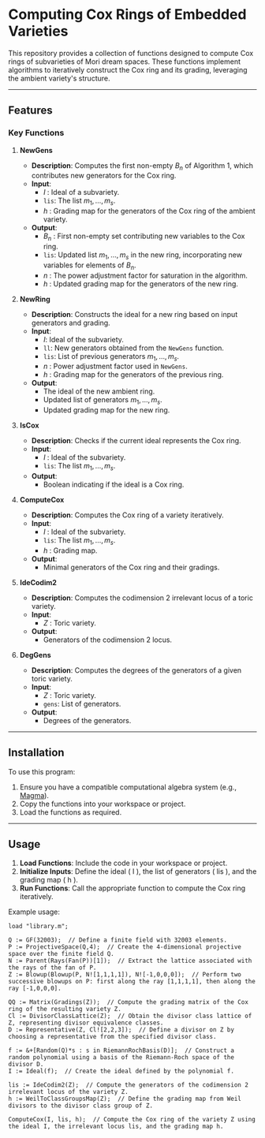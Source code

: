 # Computing Cox Rings of Embedded Varieties

This repository provides a collection of functions designed to compute Cox rings of subvarieties of Mori dream spaces. These functions implement algorithms to iteratively construct the Cox ring and its grading, leveraging the ambient variety's structure.

---

## Features

### Key Functions

1. **NewGens**  
   - **Description**: Computes the first non-empty $B_n$ of Algorithm 1, which contributes new generators for the Cox ring.  
   - **Input**:  
     - $I$ : Ideal of a subvariety.  
     - `lis`: The list $m_1,\ldots,m_s$.  
     - $h$ : Grading map for the generators of the Cox ring of the ambient variety.  
   - **Output**:  
     - $B_n$ : First non-empty set contributing new variables to the Cox ring.  
     - `lis`: Updated list $m_1,\ldots,m_s$ in the new ring, incorporating new variables for elements of $B_n$.  
     - $n$ : The power adjustment factor for saturation in the algorithm.  
     - $h$ : Updated grading map for the generators of the new ring.  

2. **NewRing**  
   - **Description**: Constructs the ideal for a new ring based on input generators and grading.  
   - **Input**:  
     - $I$: Ideal of the subvariety.  
     - `ll`: New generators obtained from the `NewGens` function.  
     - `lis`: List of previous generators $m_1,\ldots,m_s$.  
     - $n$ : Power adjustment factor used in `NewGens`.  
     - $h$ : Grading map for the generators of the previous ring.  
   - **Output**:  
     - The ideal of the new ambient ring.  
     - Updated list of generators $m_1,\ldots,m_s$.  
     - Updated grading map for the new ring.  


3. **IsCox**  
   - **Description**: Checks if the current ideal represents the Cox ring.  
   - **Input**:  
     - $I$ : Ideal of the subvariety.  
     - `lis`: The list $m_1,\ldots,m_s$.
   - **Output**:  
     - Boolean indicating if the ideal is a Cox ring.

4. **ComputeCox**  
   - **Description**: Computes the Cox ring of a variety iteratively.  
   - **Input**:  
     - $I$ : Ideal of the subvariety.  
     - `lis`: The list $m_1,\ldots,m_s$.  
     - $h$ : Grading map.  
   - **Output**:  
     - Minimal generators of the Cox ring and their gradings.

5. **IdeCodim2**  
   - **Description**: Computes the codimension 2 irrelevant locus of a toric variety.  
   - **Input**:  
     - $Z$ : Toric variety.  
   - **Output**:  
     - Generators of the codimension 2 locus.

6. **DegGens**  
   - **Description**: Computes the degrees of the generators of a given toric variety.  
   - **Input**:  
     - $Z$ : Toric variety.  
     - `gens`: List of generators.  
   - **Output**:  
     - Degrees of the generators.

---

## Installation

To use this program:
1. Ensure you have a compatible computational algebra system (e.g., [Magma](https://magma.maths.usyd.edu.au/)).
2. Copy the functions into your workspace or project.
3. Load the functions as required.

---

## Usage

1. **Load Functions**: Include the code in your workspace or project.
2. **Initialize Inputs**: Define the ideal \( I \), the list of generators \( lis \), and the grading map \( h \).
3. **Run Functions**: Call the appropriate function to compute the Cox ring iteratively.

Example usage:
```magma
load "library.m";

Q := GF(32003);  // Define a finite field with 32003 elements.
P := ProjectiveSpace(Q,4);  // Create the 4-dimensional projective space over the finite field Q.
N := Parent(Rays(Fan(P))[1]);  // Extract the lattice associated with the rays of the fan of P.
Z := Blowup(Blowup(P, N![1,1,1,1]), N![-1,0,0,0]);  // Perform two successive blowups on P: first along the ray [1,1,1,1], then along the ray [-1,0,0,0].

QQ := Matrix(Gradings(Z));  // Compute the grading matrix of the Cox ring of the resulting variety Z.
Cl := DivisorClassLattice(Z);  // Obtain the divisor class lattice of Z, representing divisor equivalence classes.
D := Representative(Z, Cl![2,2,3]);  // Define a divisor on Z by choosing a representative from the specified divisor class.

f := &+[Random(Q)*s : s in RiemannRochBasis(D)];  // Construct a random polynomial using a basis of the Riemann-Roch space of the divisor D.
I := Ideal(f);  // Create the ideal defined by the polynomial f.

lis := IdeCodim2(Z);  // Compute the generators of the codimension 2 irrelevant locus of the variety Z.
h := WeilToClassGroupsMap(Z);  // Define the grading map from Weil divisors to the divisor class group of Z.

ComputeCox(I, lis, h);  // Compute the Cox ring of the variety Z using the ideal I, the irrelevant locus lis, and the grading map h.

